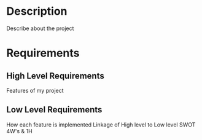 
# Description

Describe about the project
# Requirements

## High Level Requirements
Features of my project

## Low Level Requirements

How each feature is implemented
Linkage of High level to Low level
SWOT
4W's & 1H